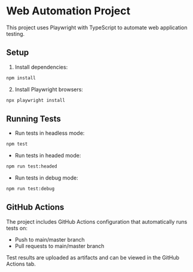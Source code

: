 # Web Automation Project

This project uses Playwright with TypeScript to automate web application testing.

## Setup

1. Install dependencies:
```bash
npm install
```

2. Install Playwright browsers:
```bash
npx playwright install
```

## Running Tests

- Run tests in headless mode:
```bash
npm test
```

- Run tests in headed mode:
```bash
npm run test:headed
```

- Run tests in debug mode:
```bash
npm run test:debug
```

## GitHub Actions

The project includes GitHub Actions configuration that automatically runs tests on:
- Push to main/master branch
- Pull requests to main/master branch

Test results are uploaded as artifacts and can be viewed in the GitHub Actions tab.